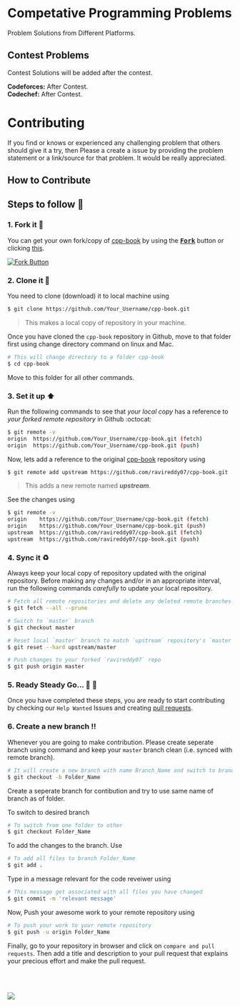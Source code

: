 # Competative Programming Problems

Problem Solutions from Different Platforms.
<br/>

## Contest Problems

Contest Solutions will be added after the contest.
</br>

**Codeforces:** After Contest.</br>
**Codechef:** After Contest.
</br>

# Contributing

If you find or knows or experienced any challenging problem that others should give it a try, then Please a create a issue by providing the problem statement or a link/source for that problem. It would be really appreciated.

## How to Contribute
## Steps to follow :scroll:

### 1. Fork it :fork_and_knife:

You can get your own fork/copy of [cpp-book](https://github.com/ravireddy07/cpp-book) by using the <a href="https://github.com/ravireddy07/cpp-book/new/master?readme=1#fork-destination-box"><kbd><b>Fork</b></kbd></a> button or clicking [this](https://github.com/ravireddy07/cpp-book/new/master?readme=1#fork-destination-box).

 [![Fork Button](https://help.github.com/assets/images/help/repository/fork_button.jpg)](https://github.com/ravireddy07/cpp-book)

### 2. Clone it :busts_in_silhouette:

You need to clone (download) it to local machine using

```sh
$ git clone https://github.com/Your_Username/cpp-book.git
```

> This makes a local copy of repository in your machine.

Once you have cloned the `cpp-book` repository in Github, move to that folder first using change directory command on linux and Mac.

```sh
# This will change directory to a folder cpp-book
$ cd cpp-book
```

Move to this folder for all other commands.

### 3. Set it up :arrow_up:

Run the following commands to see that *your local copy* has a reference to *your forked remote repository* in Github :octocat:

```sh
$ git remote -v
origin  https://github.com/Your_Username/cpp-book.git (fetch)
origin  https://github.com/Your_Username/cpp-book.git (push)
```

Now, lets add a reference to the original [cpp-book](https://github.com/ravireddy07/cpp-book) repository using

```sh
$ git remote add upstream https://github.com/ravireddy07/cpp-book.git
```

> This adds a new remote named ***upstream***.

See the changes using

```sh
$ git remote -v
origin    https://github.com/Your_Username/cpp-book.git (fetch)
origin    https://github.com/Your_Username/cpp-book.git (push)
upstream  https://github.com/ravireddy07/cpp-book.git (fetch)
upstream  https://github.com/ravireddy07/cpp-book.git (push)
```

### 4. Sync it :recycle:

Always keep your local copy of repository updated with the original repository.
Before making any changes and/or in an appropriate interval, run the following commands *carefully* to update your local repository.

```sh
# Fetch all remote repositories and delete any deleted remote branches
$ git fetch --all --prune

# Switch to `master` branch
$ git checkout master

# Reset local `master` branch to match `upstream` repository's `master` branch
$ git reset --hard upstream/master

# Push changes to your forked `ravireddy07` repo
$ git push origin master
```

### 5. Ready Steady Go... :turtle: :rabbit2:

Once you have completed these steps, you are ready to start contributing by checking our `Help Wanted` Issues and creating [pull requests](https://github.com/ravireddy07/cpp-book/pulls).

### 6. Create a new branch :bangbang:

Whenever you are going to make contribution. Please create seperate branch using command and keep your `master` branch clean (i.e. synced with remote branch).

```sh
# It will create a new branch with name Branch_Name and switch to branch Folder_Name
$ git checkout -b Folder_Name
```

Create a seperate branch for contibution and try to use same name of branch as of folder.

To switch to desired branch

```sh
# To switch from one folder to other
$ git checkout Folder_Name
```

To add the changes to the branch. Use

```sh
# To add all files to branch Folder_Name
$ git add .
```

Type in a message relevant for the code reveiwer using

```sh
# This message get associated with all files you have changed
$ git commit -m 'relevant message'
```

Now, Push your awesome work to your remote repository using

```sh
# To push your work to your remote repository
$ git push -u origin Folder_Name
```

Finally, go to your repository in browser and click on `compare and pull requests`.
Then add a title and description to your pull request that explains your precious effort and make the pull request.

</br></br>
<p align="left"><img src="https://raw.githubusercontent.com/ravireddy07/cpp-book/master/resource/ESCR.gif"/></p>
